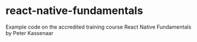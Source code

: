 # react-native-fundamentals
Example code on the accredited training course React Native Fundamentals by Peter Kassenaar
